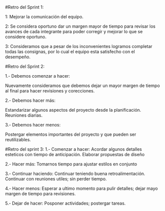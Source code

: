 #Retro del Sprint 1:

1: Mejorar la comunicación del equipo.

2: Se considera oportuno dar un margen mayor de tiempo para revisar los avances de cada integrante para poder corregir y mejorar lo que se considere oportuno.

3: Consideramos que a pesar de los inconvenientes logramos completar todas las consignas, por lo cual el equipo esta satisfecho con el desempeño.

#Retro del Sprint 2:

1.- Debemos comenzar a hacer:

Nuevamente consideramos que debemos dejar un mayor margen de tiempo al final para hacer revisiones y corecciones.

2.- Debemos hacer más:

Estandarizar algunos aspectos del proyecto desde la planificación. 
Reuniones diarias.

3.- Debemos hacer menos:
 
Postergar elementos importantes del proyecto y que pueden ser reutilizables. 

#Retro del sprint 3:
1.- Comenzar a hacer:
    Acordar algunos detalles esteticos con tiempo de anticipación.
    Elaborar propuestas de diseño

2.- Hacer más:
    Tomarnos tiempo para ajustar estilos en conjunto

3.- Continuar haciendo:
    Continuar teniendo buena retroalimentación.
    Continuar con reuniones utiles; sin perder tiempo.

4.- Hacer menos:
    Esperar a ultimo momento para pulir detalles; dejar mayo margen de tiempo para revisiones.

5.- Dejar de hacer:
    Posponer actividades; postergar tareas.




